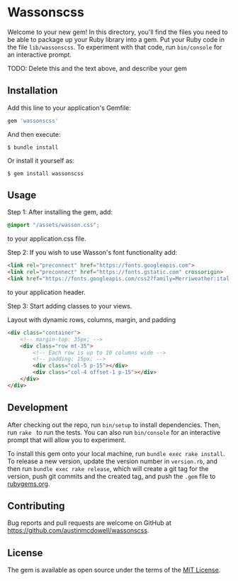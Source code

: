 # Wassonscss

Welcome to your new gem! In this directory, you'll find the files you need to be able to package up your Ruby library into a gem. Put your Ruby code in the file `lib/wassonscss`. To experiment with that code, run `bin/console` for an interactive prompt.

TODO: Delete this and the text above, and describe your gem

## Installation

Add this line to your application's Gemfile:

```ruby
gem 'wassonscss'
```

And then execute:

    $ bundle install

Or install it yourself as:

    $ gem install wassonscss

## Usage

Step 1: 
After installing the gem, add:

```css
@import "/assets/wasson.css";
```

to your application.css file.

Step 2:
If you wish to use Wasson's font functionality add:

```html
<link rel="preconnect" href="https://fonts.googleapis.com">
<link rel="preconnect" href="https://fonts.gstatic.com" crossorigin>
<link href="https://fonts.googleapis.com/css2?family=Merriweather:ital,wght@0,300;0,400;0,700;0,900;1,300;1,400;1,700;1,900&family=Noto+Sans+JP:wght@100;300;400;500;700;900&family=Open+Sans:ital,wght@0,300;0,400;0,600;0,700;0,800;1,300;1,400;1,600;1,700;1,800&family=Roboto+Mono:ital,wght@0,100;0,200;0,300;0,400;0,500;0,600;0,700;1,100;1,200;1,300;1,400;1,500;1,600;1,700&family=Roboto:ital,wght@0,100;0,300;0,400;0,500;0,700;0,900;1,100;1,300;1,400;1,500;1,700;1,900&display=swap" rel="stylesheet">
```

to your application header.

Step 3:
Start adding classes to your views.

Layout with dynamic rows, columns, margin, and padding
```html
<div class="container">
    <!-- margin-top: 35px; -->
    <div class="row mt-35">
        <!-- Each row is up to 10 columns wide -->
        <!-- padding: 15px; -->
        <div class="col-5 p-15"></div>
        <div class="col-4 offset-1 p-15"></div>
    </div>
</div>
```

## Development

After checking out the repo, run `bin/setup` to install dependencies. Then, run `rake ` to run the tests. You can also run `bin/console` for an interactive prompt that will allow you to experiment.

To install this gem onto your local machine, run `bundle exec rake install`. To release a new version, update the version number in `version.rb`, and then run `bundle exec rake release`, which will create a git tag for the version, push git commits and the created tag, and push the `.gem` file to [rubygems.org](https://rubygems.org).

## Contributing

Bug reports and pull requests are welcome on GitHub at https://github.com/austinmcdowell/wassonscss.

## License

The gem is available as open source under the terms of the [MIT License](https://opensource.org/licenses/MIT).
